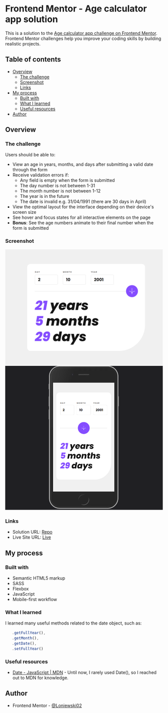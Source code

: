 # Frontend Mentor - Age calculator app solution

This is a solution to the [Age calculator app challenge on Frontend Mentor](https://www.frontendmentor.io/challenges/age-calculator-app-dF9DFFpj-Q). Frontend Mentor challenges help you improve your coding skills by building realistic projects. 

## Table of contents

- [Overview](#overview)
  - [The challenge](#the-challenge)
  - [Screenshot](#screenshot)
  - [Links](#links)
- [My process](#my-process)
  - [Built with](#built-with)
  - [What I learned](#what-i-learned)
  - [Useful resources](#useful-resources)
- [Author](#author)


## Overview

### The challenge

Users should be able to:

- View an age in years, months, and days after submitting a valid date through the form
- Receive validation errors if:
  - Any field is empty when the form is submitted
  - The day number is not between 1-31
  - The month number is not between 1-12
  - The year is in the future
  - The date is invalid e.g. 31/04/1991 (there are 30 days in April)
- View the optimal layout for the interface depending on their device's screen size
- See hover and focus states for all interactive elements on the page
- **Bonus**: See the age numbers animate to their final number when the form is submitted

### Screenshot

![](./desktop-view.png)
![](./mobile-view.png)


### Links

- Solution URL: [Repo](https://github.com/Loniewski02/FM-age-calculator-app)
- Live Site URL: [Live](https://loniewski02.github.io/FM-age-calculator-app/)

## My process

### Built with

- Semantic HTML5 markup
- SASS
- Flexbox
- JavaScript
- Mobile-first workflow

### What I learned

I learned many useful methods related to the date object, such as:

```js
   .getFullYear(),
   .getMonth(), 
   .getDate(),
   .setFullYear()
```

### Useful resources

- [Date - JavaScript | MDN](https://developer.mozilla.org/en-US/docs/Web/JavaScript/Reference/Global_Objects/Date) - Until now, I rarely used Date(), so I reached out to MDN for knowledge.

## Author

- Frontend Mentor - [@Loniewski02](https://www.frontendmentor.io/profile/Loniewski02)
